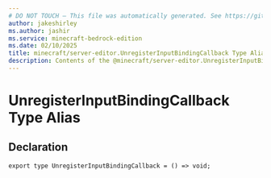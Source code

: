 ```yaml
---
# DO NOT TOUCH — This file was automatically generated. See https://github.com/mojang/minecraftapidocsgenerator to modify descriptions, examples, etc.
author: jakeshirley
ms.author: jashir
ms.service: minecraft-bedrock-edition
ms.date: 02/10/2025
title: minecraft/server-editor.UnregisterInputBindingCallback Type Alias
description: Contents of the @minecraft/server-editor.UnregisterInputBindingCallback type alias.
---
```

# UnregisterInputBindingCallback Type Alias

## Declaration
`export type UnregisterInputBindingCallback = () => void;`
